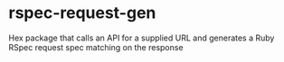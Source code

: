 # rspec-request-gen
Hex package that calls an API for a supplied URL and generates a Ruby RSpec
request spec matching on the response
